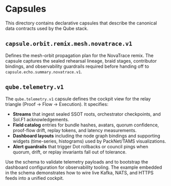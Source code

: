 # Capsules

This directory contains declarative capsules that describe the canonical data contracts used by the Qube stack.

## `capsule.orbit.remix.mesh.novatrace.v1`

Defines the mesh-orbit propagation plan for the NovaTrace remix. The capsule captures the sealed rehearsal lineage, braid
stages, contributor bindings, and observability guardrails required before handing off to `capsule.echo.summary.novatrace.v1`.

## `qube.telemetry.v1`

The `qube.telemetry.v1` capsule defines the cockpit view for the relay triangle (Proof → Flow → Execution). It specifies:

- **Streams** that ingest sealed SSOT roots, orchestrator checkpoints, and Sol.F1 acknowledgements.
- **Field catalog** entries for bundle hashes, avatars, quorum confidence, proof-flow drift, replay tokens, and latency measurements.
- **Dashboard layouts** including the node graph bindings and supporting widgets (time-series, histograms) used by PackNet/TAMS visualizations.
- **Alert guardrails** that trigger Dot rollbacks or council pings when quorum, drift, or replay invariants fall out of tolerance.

Use the schema to validate telemetry payloads and to bootstrap the dashboard configuration for observability tooling. The example embedded in the schema demonstrates how to wire live Kafka, NATS, and HTTPS feeds into a unified cockpit.
